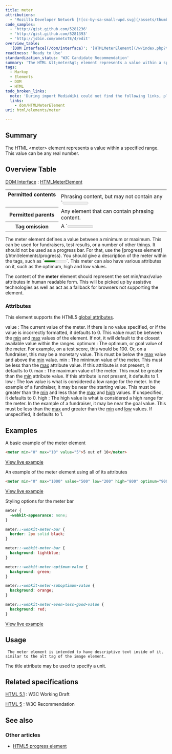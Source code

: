 ```yaml
---
title: meter
attributions:
  - 'Mozilla Developer Network [![cc-by-sa-small-wpd.svg](/assets/thumb/8/8c/cc-by-sa-small-wpd.svg/120px-cc-by-sa-small-wpd.svg.png)](http://creativecommons.org/licenses/by-sa/3.0/us/): [Article](https://developer.mozilla.org/en-US/docs/HTML/Element/meter)'
code_samples:
  - 'http://gist.github.com/5281236'
  - 'http://gist.github.com/5281393'
  - 'http://jsbin.com/ometoTE/4/edit'
overview_table:
  '[DOM Interface](/dom/interface)': '[HTMLMeterElement](/w/index.php?title=dom/HTMLMeterElement&action=edit&redlink=1)'
readiness: 'Ready to Use'
standardization_status: 'W3C Candidate Recommendation'
summary: 'The HTML &lt;meter&gt; element represents a value within a specified range.  This value can be any real number.'
tags:
  - Markup
  - Elements
  - DOM
  - HTML
todo_broken_links:
  note: 'During import MediaWiki could not find the following links, please fix and adjust this list.'
  links:
    - dom/HTMLMeterElement
uri: html/elements/meter

---
```

## Summary

The HTML &lt;meter&gt; element represents a value within a specified range. This value can be any real number.

## Overview Table

[DOM Interface](/dom/interface)
:   [HTMLMeterElement](/w/index.php?title=dom/HTMLMeterElement&action=edit&redlink=1)

<table class="wikitable">
<tr>
<th style="vertical-align: top" id="permitted-contents">
Permitted contents

</th>
<td style="vertical-align: top; padding-top: 10px">
Phrasing content, but may not contain any `<meter>` elements itself.

</td>
</tr>
<tr>
<th id="permitted-parents">
Permitted parents

</th>
<td>
Any element that can contain phrasing content.

</td>
</tr>
<tr>
<th id="tag-omission">
Tag omission

</th>
<td>
A `<meter>` element must have both a start tag and an end tag.

</td>
</tr>
</table>
 The meter element defines a value between a minimum or maximum. This can be used for fundraisers, test results, or a number of other things. It should not be used as a progress bar. For that, use the [progress element](/html/elements/progress). You should give a description of the meter within the tags, such as `<meter min="0" max="10" value="5">5 out of 10 squares occupied</meter>`. This meter can also have various attributes on it, such as the optimum, high and low values.

The content of the **meter** element should represent the set min/max/value attributes in human readable form. This will be picked up by assistive technologies as well as act as a fallback for browsers not supporting the element.

### Attributes

This element supports the HTML5 [global attributes](/html/global_attributes).

value
:   The current value of the meter. If there is no value specified, or if the value is incorrectly formatted, it defaults to 0. This value must be between the [min](#attribute-min) and [max](#attribute-max) values of the element. If not, it will default to the closest available value within the ranges.
optimum
:   The optimum, or goal value of the meter. For example, on a test score, this would be 100. Or, on a fundraiser, this may be a monetary value. This must be below the [max](#attribute-max) value and above the [min](#attribute-min) value.
min
:   The minimum value of the meter. This must be less than the [max](#attribute-max) attribute value. If this attribute is not present, it defaults to 0.
max
:   The maximum value of the meter. This must be greater than the [min](#attribute-min) attribute value. If this attribute is not present, it defaults to 1.
low
:   The low value is what is considered a low range for the meter. In the example of a fundraiser, it may be near the starting value. This must be greater than the [min](#attribute-min) and less than the [max](#attribute-max) and [high](#attribute-high) values. If unspecified, it defaults to 0.
high
:   The high value is what is considered a high range for the meter. In the example of a fundraiser, it may be near the goal value. This must be less than the [max](#attribute-max) and greater than the [min](#attribute-min) and [low](#attribute-low) values. If unspecified, it defaults to 1.

## Examples

A basic example of the meter element

``` html
<meter min="0" max="10" value="5">5 out of 10</meter>
```

[View live example](http://code.webplatform.org/gist/5281236)

An example of the meter element using all of its attributes

``` html
<meter min="0" max="1000" value="500" low="200" high="800" optimum="900">$500 raised</meter>
```

[View live example](http://code.webplatform.org/gist/5281393)

Styling options for the meter bar

``` css
meter {
  -webkit-appearance: none;
}

meter::-webkit-meter-bar {
  border: 2px solid black;
}

meter::-webkit-meter-bar {
  background: lightblue;
}

meter::-webkit-meter-optimum-value {
  background: green;
}

meter::-webkit-meter-suboptimum-value {
  background: orange;
}

meter::-webkit-meter-even-less-good-value {
  background: red;
}
```

[View live example](http://jsbin.com/ometoTE/4/edit)

## Usage

     The meter element is intended to have descriptive text inside of it, similar to the alt tag of the image element.

The title attribute may be used to specify a unit.

## Related specifications

[HTML 5.1](http://www.w3.org/TR/html51/forms.html#the-meter-element)
:   W3C Working Draft

[HTML 5](http://www.w3.org/TR/html5/forms.html#the-meter-element)
:   W3C Recommendation

## See also

### Other articles

-   [HTML5 progress element](/html/elements/progress)
